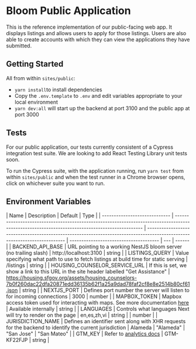 # Bloom Public Application

This is the reference implementation of our public-facing web app. It displays listings and allows users to apply for those listings. Users are also able to create accounts with which they can view the applications they have submitted.

## Getting Started

All from within `sites/public`:

- `yarn install`to install dependencies
- Copy the `.env.template` to `.env` and edit variables appropriate to your local environment
- `yarn dev:all` will start up the backend at port 3100 and the public app at port 3000

## Tests

For our public application, our tests currently consistent of a Cypress integration test suite. We are looking to add React Testing Library unit tests soon.

To run the Cypress suite, with the application running, run `yarn test` from within `sites/public` and when the test runner in a Chrome browser opens, click on whichever suite you want to run.

## Environment Variables

| Name                          | Description                                                                                                                                    | Default                                                                                                                   | Type                                   |
| ----------------------------- | ---------------------------------------------------------------------------------------------------------------------------------------------- | ------------------------------------------------------------------------------------------------------------------------- | -------------------------------------- | --- | ------ |
| BACKEND_API_BASE              | URL pointing to a working NestJS bloom server (no trailing slash)                                                                              | http://localhost:3100                                                                                                     | string                                 |
| LISTINGS_QUERY                | Value specifying what path to use to fetch listings at build time for static serving                                                           | /listings                                                                                                                 | string                                 |
| HOUSING_COUNSELOR_SERVICE_URL | If this is set, we show a link to this URL in the site header labelled "Get Assistance"                                                        | https://housing.sfgov.org/assets/housing_counselors-7b0f260dac22dfa20871edd36135b62f1a25a9dad78faf2cf8e8e2514b80cf61.json | string                                 |
| NEXTJS_PORT                   | Defines port number the server will listen to for incoming connections                                                                         | 3000                                                                                                                      | number                                 |
| MAPBOX_TOKEN                  | Mapbox access token used for interacting with maps. See more documentation [here](https://docs.mapbox.com/help/getting-started/access-tokens/) | Available internally                                                                                                      | string                                 |
| LANGUAGES                     | Controls what languages Next will try to render on the page                                                                                    | en,es,zh,vi                                                                                                               | string                                 |     | number |
| JURISDICTION_NAME             | Defines an identifier sent along with XHR requests for the backend to identify the current jurisdiction                                        | Alameda                                                                                                                   | "Alameda" \| "San Jose" \| "San Mateo" |
| GTM_KEY                       | Refer to [analytics docs](https://github.com/bloom-housing/bloom/blob/master/docs/Analytics.md)                                                | GTM-KF22FJP                                                                                                               | string                                 |
